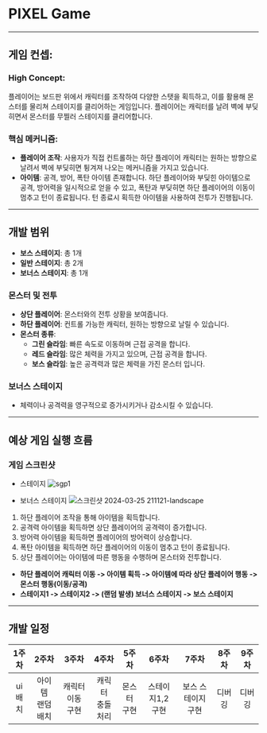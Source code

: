 # PIXEL Game
********
## 게임 컨셉:
### High Concept:
플레이어는 보드판 위에서 캐릭터를 조작하여 다양한 스탯을 획득하고, 이를 활용해 몬스터를 물리쳐 스테이지를 클리어하는 게임입니다. 플레이어는 캐릭터를 날려 벽에 부딪히면서 몬스터를 무찔러 스테이지를 클리어합니다.

### 핵심 메커니즘:
- **플레이어 조작**: 사용자가 직접 컨트롤하는 하단 플레이어 캐릭터는 원하는 방향으로 날려서 벽에 부딪히면 튕겨져 나오는 메커니즘을 가지고 있습니다.
- **아이템**: 공격, 방어, 폭탄 아이템 존재합니다.
하단 플레이어와 부딪힌 아이템으로 공격, 방어력을 일시적으로 얻을 수 있고, 폭탄과 부딪히면 하단 플레이어의 이동이 멈추고 턴이 종료됩니다. 턴 종료시 획득한 아이템을 사용하여 전투가 진행됩니다.

********
## 개발 범위
- **보스 스테이지**:   총 1개
- **일반 스테이지**:   총 2개
- **보너스 스테이지**: 총 1개

### 몬스터 및 전투
- **상단 플레이어**: 몬스터와의 전투 상황을 보여줍니다.
- **하단 플레이어**: 컨트롤 가능한 캐릭터, 원하는 방향으로 날릴 수 있습니다.
- **몬스터 종류**:
  - **그린 슬라임**: 빠른 속도로 이동하며 근접 공격을 합니다.
  - **레드 슬라임**: 많은 체력을 가지고 있으며, 근접 공격을 합니다.
  - **보스 슬라임**: 높은 공격력과 많은 체력을 가진 몬스터 입니다.
### 보너스 스테이지
- 체력이나 공격력을 영구적으로 증가시키거나 감소시킬 수 있습니다.
********
## 예상 게임 실행 흐름
### 게임 스크린샷
- 스테이지
![sgp1](https://github.com/ojh6507/SPGTermProject/assets/45549589/1dfdb466-2f36-496f-b73c-cffcb4972197)

- 보너스 스테이지
![스크린샷 2024-03-25 211121-landscape](https://github.com/ojh6507/SPGTermProject/assets/45549589/fab87c8a-e24a-4655-a1d6-93951577a097)

1. 하단 플레이어 조작을 통해 아이템을 획득합니다.
2. 공격력 아이템을 획득하면 상단 플레이어의 공격력이 증가합니다.
3. 방어력 아이템을 획득하면 플레이어의 방어력이 상승합니다.
4. 폭탄 아이템을 획득하면 하단 플레이어의 이동이 멈추고 턴이 종료됩니다.
5. 상단 플레이어는 아이템에 따른 행동을 수행하며 몬스터와 전투합니다.
- **하단 플레이어 캐릭터 이동 -> 아이템 획득 -> 아이템에 따라 상단 플레이어 행동 -> 몬스터 행동(이동/공격)**
- **스테이지1 -> 스테이지2 -> (랜덤 발생) 보너스 스테이지 -> 보스 스테이지**
********
## 개발 일정
| 1주차   | 2주차       | 3주차        | 4주차         | 5주차     | 6주차            | 7주차          | 8주차  | 9주차  |
|:-------:|:-----------:|:------------:|:-------------:|:---------:|:----------------:|:--------------:|:------:|:------:|
| ui<br>배치  | 아이템<br>랜덤 배치 | 캐릭터 이동<br>구현 | 캐릭터<br>충돌 처리 | 몬스터<br>구현 | 스테이지1,2<br>구현 | 보스 스테이지<br>구현 |디버깅|디버깅|


